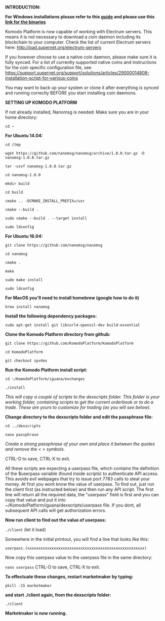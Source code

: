 **INTRODUCTION:**

**For Windows installations please refer to this [guide](https://github.com/DeckerSU/SuperNET/blob/dev-decker-dev/iguana/dexscripts.win32/how_to_use.md) and please use this [link for the binaries](https://github.com/KomodoPlatform/BarterDEX/tree/v0.7/assets/bin/win64)**

Komodo Platform is now capable of working with Electrum servers. This means it is not necessary to download a coin daemon including its blockchain to your computer.
Check the list of current Electrum servers here: http://pad.supernet.org/electrum-servers

If you however choose to use a native coin daemon, please make sure it is fully synced. 
For a list of currently supported native coins and instructions for the coin specific configuration file, see https://support.supernet.org/support/solutions/articles/29000014808-installation-script-for-various-coins

You may want to back up your system or clone it after everything is synced and running correctly BEFORE you start installing coin daemons.


**SETTING UP KOMODO PLATFORM**

If not already installed, Nanomsg is needed:
Make sure you are in your home directory: 

`cd ~`

**For Ubuntu 14.04:**

`cd /tmp`

`wget https://github.com/nanomsg/nanomsg/archive/1.0.0.tar.gz -O nanomsg-1.0.0.tar.gz`

`tar -xzvf nanomsg-1.0.0.tar.gz`

`cd nanomsg-1.0.0`

`mkdir build`

`cd build`

`cmake .. -DCMAKE_INSTALL_PREFIX=/usr`

`cmake --build .`

`sudo cmake --build . --target install`

`sudo ldconfig`

**For Ubuntu 16.04:**

`git clone https://github.com/nanomsg/nanomsg`

`cd nanomsg`

`cmake .`

`make`

`sudo make install`

`sudo ldconfig`


**For MacOS you'll need to install homebrew (google how to do it)**

`brew install nanomsg`

**Install the following dependency packages:**

`sudo apt-get install git libcurl4-openssl-dev build-essential`

**Clone the Komodo Platform directory from github:**

`git clone https://github.com/KomodoPlatform/KomodoPlatform`

`cd KomodoPlatform`

`git checkout spvdex` 

**Run the Komodo Platform install script:**

`cd ~/KomodoPlatform/iguana/exchanges`

`./install`

_This will copy a couple of scripts to the dexscripts folder. This folder is your working folder, containing scripts to get the current orderbook or to do a trade. These are yours to customize for trading (as you will see below)._

**Change directory to the dexscripts folder and edit the passphrase file:**

`cd ../dexscripts`

`nano passphrase`

_Create a strong passphrase of your own and place it between the quotes and remove the < > symbols._

CTRL-O to save, CTRL-X to exit.

All these scripts are expecting a userpass file, which contains the definition of the $userpass variable (found inside scripts) to authenticate API access. This avoids evil webpages that try to issue port 7783 calls to steal your money. At first you wont know the value of userpass. To find out, just run the client first (as instructed below) and then run any API script. The first line will return all the required data, the "userpass" field is first and you can copy that value and put it into ~/KomodoPlatform/iguana/dexscripts/userpass file. If you dont, all subsequent API calls will get authorization errors. 

**Now run client to find out the value of userpass:**

`./client` (let it load)

Somewhere in the initial printout, you will find a line that looks like this: 

`userpass.(xxxxxxxxxxxxxxxxxxxxxxxxxxxxxxxxxxxxxxxxxxxxxxxxxxxxx)`

Now copy this userpass value to the userpass file in the same directory:

`nano userpass`
CTRL-O to save, CTRL-X to exit.


**To effectuate these changes, restart marketmaker by typing:**

`pkill -15 marketmaker`

**and start ./client again, from the dexscripts folder:**

`./client`

**Marketmaker is now running.**


